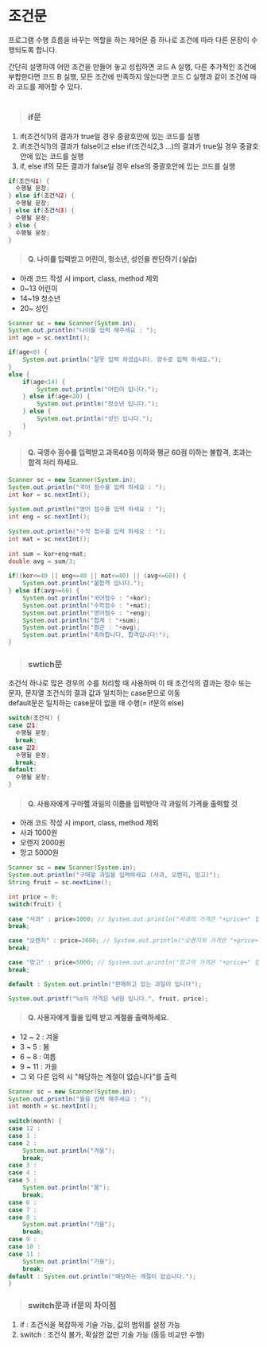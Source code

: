 # 조건문
프로그램 수행 흐름을 바꾸는 역할을 하는 제어문 중 하나로 조건에 따라 다른 문장이 수행되도록 합니다.   
   
간단히 설명하여 어떤 조건을 만들어 놓고 성립하면 코드 A 실행, 다른 추가적인 조건에 부합한다면 코드 B 실행, 모든 조건에 만족하지 않는다면 코드 C 실행과 같이 조건에 따라 코드를 제어할 수 있다.   
#
> ### if문
1. if(조건식1)의 결과가 true일 경우 중괄호안에 있는 코드를 실행   
2. if(조건식1)의 결과가 false이고 else if(조건식2,3 ...)의 결과가 true일 경우 중괄호안에 있는 코드를 실행   
3. if, else if의 모든 결과가 false일 경우 else의 중괄호안에 있는 코드를 실행   
   
```java
if(조건식1) {
  수행될 문장;
} else if(조건식2) {
  수행될 문장;
} else if(조건식3) {
  수행될 문장;
} else {
  수행될 문장;
}
```
   
> #### Q. 나이를 입력받고 어린이, 청소년, 성인을 판단하기 (실습)
* 아래 코드 작성 시 import, class, method 제외
* 0~13 어린이
* 14~19 청소년
* 20~ 성인
```java
Scanner sc = new Scanner(System.in);
System.out.println("나이를 입력 해주세요 : ");
int age = sc.nextInt();

if(age<0) {
	System.out.println("잘못 입력 하셨습니다. 양수로 입력 하세요.");
}
else {
	if(age<14) {
		System.out.println("어린이 입니다.");
	} else if(age<20) {
		System.out.println("청소년 입니다.");
	} else {
		System.out.println("성인 입니다.");
	}
}
```

> #### Q. 국영수 점수를 입력받고 과목40점 이하와 평균 60점 이하는 불합격, 초과는 합격 처리 하세요.
```java
Scanner sc = new Scanner(System.in);
System.out.println("국어 점수를 입력 하세요 : ");
int kor = sc.nextInt();
	
System.out.println("영어 점수를 입력 하세요 : ");
int eng = sc.nextInt();
	
System.out.println("수학 점수를 입력 하세요 : ");
int mat = sc.nextInt();
	
int sum = kor+eng+mat;
double avg = sum/3;
	
if((kor<=40 || eng<=40 || mat<=40) || (avg<=60)) {
	System.out.println("불합격 입니다.");
} else if(avg>=60) {
	System.out.println("국어점수 : "+kor);
	System.out.println("수학점수 : "+mat);
	System.out.println("영어점수 : "+eng);
	System.out.println("합계 : "+sum);
	System.out.println("평균 : "+avg);
	System.out.println("축하합니다, 합격입니다!");
} 
```


> ### swtich문
조건식 하나로 많은 경우의 수를 처리할 때 사용하며 이 때 조건식의 결과는 정수 또는 문자, 문자열 조건식의 결과 값과 일치하는 case문으로 이동   
default문은 일치하는 case문이 없을 때 수행(= if문의 else)
```java
switch(조건식) {
case 값1:
  수행될 문장;
  break;
case 값2:
  수행될 문장;
  break;
default:
  수행될 문장;
}
```
> #### Q. 사용자에게 구마핼 과일의 이름을 입력받아 각 과일의 가격을 출력할 것
* 아래 코드 작성 시 import, class, method 제외
* 사과 1000원
* 오렌지 2000원
* 망고 5000원

```java
Scanner sc = new Scanner(System.in);
System.out.println("구매할 과일을 입력하세요 (사과, 오렌지, 망고)");
String fruit = sc.nextLine();

int price = 0;
switch(fruit) {
		
case "사과" : price=1000; // System.out.println("사과의 가격은 "+price+" 입니다.");
break;

case "오렌지" : price=2000; // System.out.println("오렌지의 가격은 "+price+" 입니다.");
break;

case "망고" : price=5000; // System.out.println("망고의 가격은 "+price+" 입니다.");
break;

default : System.out.println("판매하고 있는 과일이 입니다");

System.out.printf("%s의 가격은 %d원 입니다.", fruit, price);
```

> #### Q. 사용자에게 월을 입력 받고 계절을 출력하세요. 
* 12 ~ 2 : 겨울
* 3 ~ 5 : 봄
* 6 ~ 8 : 여름
* 9 ~ 11 : 가을
* 그 외 다른 입력 시 "해당하는 계절이 없습니다"를 출력
```java
Scanner sc = new Scanner(System.in);
System.out.println("월을 입력 해주세요 : ");
int month = sc.nextInt();
		
switch(month) {
case 12 :
case 1 :
case 2 :
	System.out.println("겨울");
	break;
case 3 :
case 4 :
case 5 :
	System.out.println("봄");
	break;
case 6 :
case 7 :
case 8 :
	System.out.println("가을");
	break;
case 9 :
case 10 :
case 11 :
	System.out.println("가을");
	break;
default : System.out.println("해당하는 계절이 없습니다.");
}
```

> ### switch문과 if문의 차이점
1. if : 조건식을 복잡하게 기술 가능, 값의 범위를 설정 가능
2. switch : 조건식 불가, 확실한 값만 기술 가능 (동등 비교만 수행)
